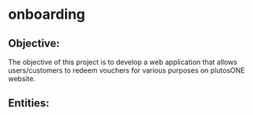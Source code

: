 # onboarding

## Objective:
The objective of this project is to develop a web application that allows users/customers to redeem vouchers for various purposes on plutosONE website.

## Entities:
